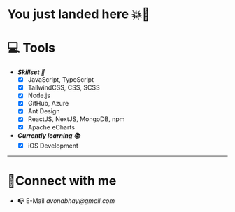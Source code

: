 # You just landed here 💥🚀

# 💻 Tools
* ***Skillset 🎯***
    - [x] JavaScript, TypeScript
    - [x] TailwindCSS, CSS, SCSS
    - [x] Node.js
    - [x] GitHub, Azure
    - [x] Ant Design
    - [x] ReactJS, NextJS, MongoDB, npm
    - [x] Apache eCharts
 
* ***Currently learning 📚***
    - [x] iOS Development
---

# 📱Connect with me
* 📭 E-Mail _avonabhay@gmail.com_
